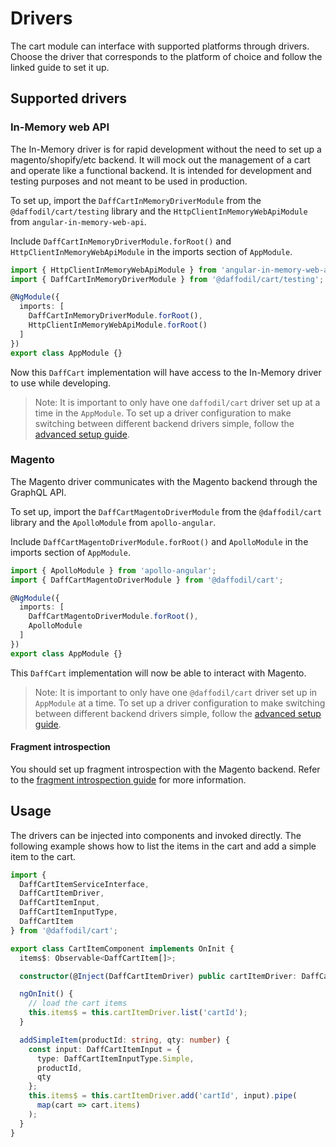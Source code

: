 # Drivers
The cart module can interface with supported platforms through drivers. Choose the driver that corresponds to the platform of choice and follow the linked guide to set it up.

## Supported drivers

### In-Memory web API
The In-Memory driver is for rapid development without the need to set up a magento/shopify/etc backend. It will mock out the management of a cart and operate like a functional backend. It is intended for development and testing purposes and not meant to be used in production.

To set up, import the `DaffCartInMemoryDriverModule` from the `@daffodil/cart/testing` library and the `HttpClientInMemoryWebApiModule` from `angular-in-memory-web-api`.

Include `DaffCartInMemoryDriverModule.forRoot()` and `HttpClientInMemoryWebApiModule` in the imports section of `AppModule`.

```ts
import { HttpClientInMemoryWebApiModule } from 'angular-in-memory-web-api';
import { DaffCartInMemoryDriverModule } from '@daffodil/cart/testing';

@NgModule({
  imports: [
    DaffCartInMemoryDriverModule.forRoot(),
    HttpClientInMemoryWebApiModule.forRoot()
  ]
})
export class AppModule {}
```

Now this `DaffCart` implementation will have access to the In-Memory driver to use while developing.

> Note: It is important to only have one `daffodil/cart` driver set up at a time in the `AppModule`. To set up a driver configuration to make switching between different backend drivers simple, follow the [advanced setup guide](). <!-- TODO: add multiple drivers guide -->

### Magento
The Magento driver communicates with the Magento backend through the GraphQL API.

To set up, import the `DaffCartMagentoDriverModule` from the `@daffodil/cart` library and the `ApolloModule` from `apollo-angular`.

Include `DaffCartMagentoDriverModule.forRoot()` and `ApolloModule` in the imports section of `AppModule`.

```ts
import { ApolloModule } from 'apollo-angular';
import { DaffCartMagentoDriverModule } from '@daffodil/cart';

@NgModule({
  imports: [
    DaffCartMagentoDriverModule.forRoot(),
    ApolloModule
  ]
})
export class AppModule {}
```

This `DaffCart` implementation will now be able to interact with Magento.

> Note: It is important to only have one `@daffodil/cart` driver set up in `AppModule` at a time. To set up a driver configuration to make switching between different backend drivers simple, follow the [advanced setup guide](). <!-- TODO: add multiple drivers guide -->

#### Fragment introspection
You should set up fragment introspection with the Magento backend. Refer to the [fragment introspection guide](../../../../tools/builders/guides/fragment-introspection.md) for more information.

## Usage
The drivers can be injected into components and invoked directly. The following example shows how to list the items in the cart and add a simple item to the cart.

```ts
import {
  DaffCartItemServiceInterface,
  DaffCartItemDriver,
  DaffCartItemInput,
  DaffCartItemInputType,
  DaffCartItem
} from '@daffodil/cart';

export class CartItemComponent implements OnInit {
  items$: Observable<DaffCartItem[]>;

  constructor(@Inject(DaffCartItemDriver) public cartItemDriver: DaffCartItemServiceInterface) {}

  ngOnInit() {
    // load the cart items
    this.items$ = this.cartItemDriver.list('cartId');
  }

  addSimpleItem(productId: string, qty: number) {
    const input: DaffCartItemInput = {
      type: DaffCartItemInputType.Simple,
      productId,
      qty
    };
    this.items$ = this.cartItemDriver.add('cartId', input).pipe(
      map(cart => cart.items)
    );
  }
}
```
